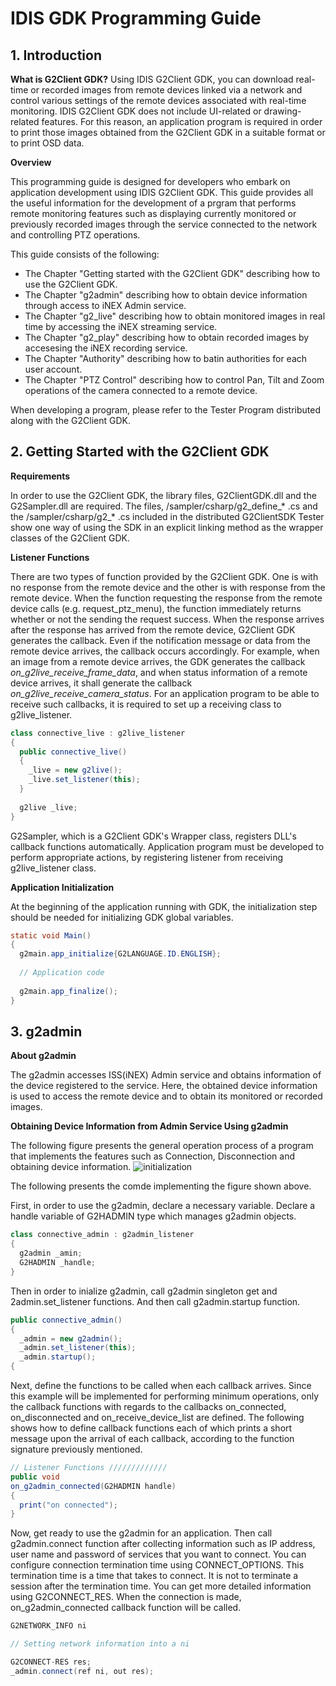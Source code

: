 # IDIS GDK Programming Guide

## 1. Introduction
**What is G2Client GDK?**
  Using IDIS G2Client GDK, you can download real-time or recorded images from remote devices linked via a network and control various settings of the remote devices associated with real-time monitoring.
IDIS G2Client GDK does not include UI-related or drawing-related features. For this reason, an application program is required in order to print those images obtained from the G2Client GDK in a suitable format or to print OSD data.

  **Overview**

  This programming guide is designed for developers who embark on application development using IDIS G2Client GDK. This guide provides all the useful information for the development of a prgram that performs remote monitoring features such as displaying currently monitored or previously recorded images through the service connected to the network and controlling PTZ operations.
  
  This guide consists of the following: 
  + The Chapter "Getting started with the G2Client GDK" describing how to use the G2Client GDK.
  + The Chapter "g2admin" describing how to obtain device information through access to iNEX Admin service.
  + The Chapter "g2_live" describing how to obtain monitored images in real time by accessing the iNEX streaming service.
  + The Chapter "g2_play" describing how to obtain recorded images by accesesing the iNEX recording service.
  + The Chapter "Authority" describing how to batin authorities for each user account.
  + The Chapter "PTZ Control" describing how to control Pan, Tilt and Zoom operations of the camera connected to a remote device.
  
  When developing a program, please refer to the Tester Program distributed along with the G2Client GDK.
  
  
## 2. Getting Started with the G2Client GDK

  **Requirements**
 
  In order to use the G2Client GDK, the library files, G2ClientGDK.dll and the G2Sampler.dll are required. The files, /sampler/csharp/g2_define_* .cs and the /sampler/csharp/g2_* .cs included in the distributed G2ClientSDK Tester show one way of using the SDK in an explicit linking method as the wrapper classes of the G2Client GDK.
 
  **Listener Functions**
  
  There are two types of function provided by the G2Client GDK. One is with no response from the remote device and the other is with response from the remote device. When the function requesting the response from the remote device calls (e.g. request_ptz_menu), the function immediately returns whether or not the sending the request success. When the response arrives after the response has arrived from the remote device, G2Client GDK generates the callback. Even if the notification message or data from the remote device arrives, the callback occurs accordingly.
  For example, when an image from a remote device arrives, the GDK generates the callback *on_g2live_receive_frame_data*, and when status information of a remote device arrives, it shall generate the callback *on_g2live_receive_camera_status*. For an application program to be able to receive such callbacks, it is required to set up a receiving class to g2live_listener.  
  
  ```java
  class connective_live : g2live_listener
  {
    public connective_live()
    {
      _live = new g2live();
      _live.set_listener(this);
    }
    
    g2live _live;
  }
```

G2Sampler, which is a G2Client GDK's Wrapper class, registers DLL's callback functions automatically. Application program must be developed to perform appropriate actions, by registering listener from receiving g2live_listener class.  

**Application Initialization**

At the beginning of the application running with GDK, the initialization step should be needed for initializing GDK global variables.

```java
static void Main()
{
  g2main.app_initialize{G2LANGUAGE.ID.ENGLISH};
  
  // Application code
  
  g2main.app_finalize();
}
```


## 3. g2admin

**About g2admin**

The g2admin accesses ISS(iNEX) Admin service and obtains information of the device registered to the service.
Here, the obtained device information is used to access the remote device and to obtain its monitored or recorded images.

**Obtaining Device Information from Admin Service Using g2admin**

The following figure presents the general operation process of a program that implements the features such as Connection, Disconnection and obtaining device information.
![initialization](https://user-images.githubusercontent.com/95207482/144161171-25d5a633-f20c-461f-8782-459d289529f5.jpg)

The following presents the comde implementing the figure shown above.

First, in order to use the g2admin, declare a necessary variable. Declare a handle variable of G2HADMIN type which manages g2admin objects.

```java
class connective_admin : g2admin_listener
{
  g2admin _amin;
  G2HADMIN _handle;
}
```
Then in order to inialize g2admin, call g2admin singleton get and 2admin.set_listener functions. And then call g2admin.startup function.
```java
public connective_admin()
{
  _admin = new g2admin();
  _admin.set_listener(this);
  _admin.startup();
{
```
Next, define the functions to be called when each callback arrives. Since this example will be implemented for performing minimum operations, only the callback functions with regards to the callbacks on_connected, on_disconnected and on_receive_device_list are defined. The following shows how to define callback functions each of which prints a short message upon the arrival of each callback, according to the function signature previously mentioned.

```java
// Listener Functions /////////////
public void
on_g2admin_connected(G2HADMIN handle)
{
  print("on connected");
}
```

Now, get ready to use the g2admin for an application. Then call g2admin.connect function after collecting information such as IP address,  user name and password of services that you want to connect. You can configure connection termination time using CONNECT_OPTIONS.
This termination time is a time that takes to connect. It is not to terminate a session after the termination time. You can get more detailed information using G2CONNECT_RES.
When the connection is made, on_g2admin_connected callback function will be called.

```java
G2NETWORK_INFO ni

// Setting network information into a ni

G2CONNECT-RES res;
_admin.connect(ref ni, out res);

